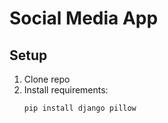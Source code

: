 # Social Media App

## Setup
1. Clone repo
2. Install requirements:
   ```bash
   pip install django pillow